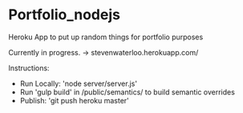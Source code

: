 # Portfolio_nodejs
Heroku App to put up random things for portfolio purposes

Currently in progress.
-> stevenwaterloo.herokuapp.com/

Instructions:
- Run Locally: 'node server/server.js'
- Run 'gulp build' in /public/semantics/ to build semantic overrides
- Publish: 'git push heroku master'

